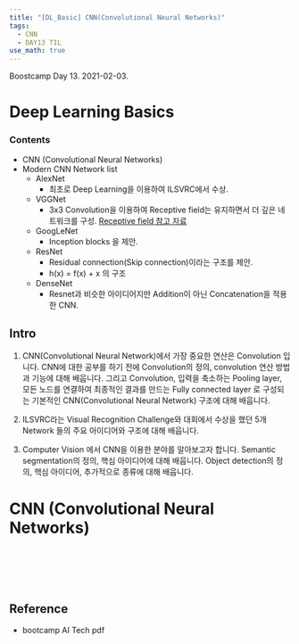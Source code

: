 ```yaml
---
title: "[DL_Basic] CNN(Convolutional Neural Networks)"
tags:
  - CNN
  - DAY13 TIL
use_math: true
---
```


Boostcamp Day 13. 2021-02-03.


# Deep Learning Basics

### Contents
- CNN (Convolutional Neural Networks)
- Modern CNN Network list
    - AlexNet
        - 최초로 Deep Learning을 이용하여 ILSVRC에서 수상.
    - VGGNet
        - 3x3 Convolution을 이용하여 Receptive field는 유지하면서 더 깊은 네트워크를 구성.
        [Receptive field 참고 자료](https://cs231n.github.io/convolutional-networks/#conv)  
    - GoogLeNet
        - Inception blocks 을 제안.
    - ResNet
        - Residual connection(Skip connection)이라는 구조를 제안.
        - h(x) = f(x) + x 의 구조
    - DenseNet
        - Resnet과 비슷한 아이디어지만 Addition이 아닌 Concatenation을 적용한 CNN.



## Intro
1. CNN(Convolutional Neural Network)에서 가장 중요한 연산은 Convolution 입니다.
CNN에 대한 공부를 하기 전에 Convolution의 정의, convolution 연산 방법과 기능에 대해 배웁니다.
그리고 Convolution, 입력을 축소하는 Pooling layer, 모든 노드를 연결하여 최종적인 결과를 만드는 Fully connected layer 로 구성되는 기본적인 CNN(Convolutional Neural Network) 구조에 대해 배웁니다.  

2. ILSVRC라는 Visual Recognition Challenge와 대회에서 수상을 했던 5개 Network 들의 주요 아이디어와 구조에 대해 배웁니다.

3. Computer Vision 에서 CNN을 이용한 분야를 알아보고자 합니다.
Semantic segmentation의 정의, 핵심 아이디어에 대해 배웁니다. 
Object detection의 정의, 핵심 아이디어, 추가적으로 종류에 대해 배웁니다. 



# CNN (Convolutional Neural Networks)









<br><br><br><br>

## Reference

- bootcamp AI Tech pdf  


